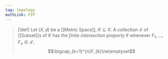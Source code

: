 ```yaml
---
tag: topology
mathLink: FIP
---
```

>[!def]
Let $(X,d)$ be a [[Metric Space]], $K\subseteq X$. A collection $\mathcal{F}$ of [[Subset]]s of $K$ has the *finite intersection property* if whenever $F_{1},\ldots,F_{n}\in \mathcal{F}$,
$$\bigcap_{k=1}^{n}F_{k}\ne\emptyset$$
